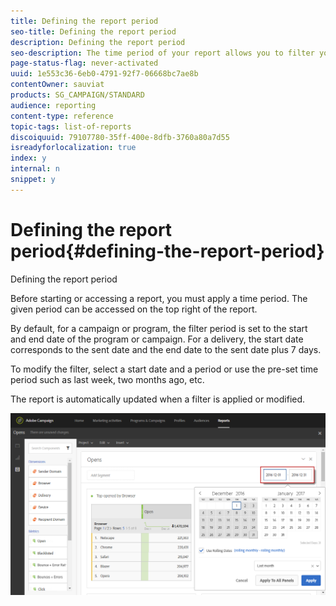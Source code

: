 ```yaml
---
title: Defining the report period
seo-title: Defining the report period
description: Defining the report period
seo-description: The time period of your report allows you to filter your data depending on the chosen dates.
page-status-flag: never-activated
uuid: 1e553c36-6eb0-4791-92f7-06668bc7ae8b
contentOwner: sauviat
products: SG_CAMPAIGN/STANDARD
audience: reporting
content-type: reference
topic-tags: list-of-reports
discoiquuid: 79107780-35ff-400e-8dfb-3760a80a7d55
isreadyforlocalization: true
index: y
internal: n
snippet: y
---
```


# Defining the report period{#defining-the-report-period}

Defining the report period

Before starting or accessing a report, you must apply a time period. The given period can be accessed on the top right of the report.

By default, for a campaign or program, the filter period is set to the start and end date of the program or campaign. For a delivery, the start date corresponds to the sent date and the end date to the sent date plus 7 days.

To modify the filter, select a start date and a period or use the pre-set time period such as last week, two months ago, etc.

The report is automatically updated when a filter is applied or modified.

![](assets/campaign_reports_5.png)

